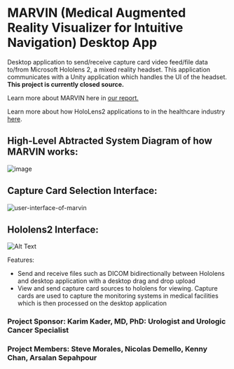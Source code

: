 # MARVIN (Medical Augmented Reality Visualizer for Intuitive Navigation) Desktop App
Desktop application to send/receive capture card video feed/file data to/from Microsoft Hololens 2, a mixed reality headset. This application communicates with a Unity application which handles the UI of the headset. <b> This project is currently closed source. </b>

Learn more about MARVIN here in [our report.](https://github.com/kenny101/MARVIN-Desktop/blob/main/ECE%20191%20-%20Final%20Report.pdf)

Learn more about how HoloLens2 applications to in the healthcare industry [here](https://www.microsoft.com/en-us/hololens/industry-healthcare).


## High-Level Abtracted System Diagram of how MARVIN works:
![image](https://github.com/kenny101/MARVIN-Desktop/assets/53395124/85b4f1e2-a7a3-4a36-8eac-3358b05d4259)

## Capture Card Selection Interface:
![user-interface-of-marvin](https://github.com/kenny101/MARVIN-Desktop/assets/53395124/4e72d50e-1ff9-460e-b41b-b07842ecd41e)

## Hololens2 Interface:

![Alt Text](https://lh5.googleusercontent.com/hyBviVQc2pTlAR8i5GuTipRopXtPT_tX0TGtFOLySQIMG_jIvzzFh8Vhim5nJGbfasLmMrMsICiwxHwfKRpHRYgT1aJBhrQvpVNC2tVZFSLy6E9LSq4BrpZzUE9BekDF7XnI_nQkkGDv2G2-q4fd-dw_LQ=s2048)

Features:
- Send and receive files such as DICOM bidirectionally between Hololens and desktop application with a desktop drag and drop upload
- View and send capture card sources to hololens for viewing. Capture cards are used to capture the monitoring systems in medical facilities which is then processed on the desktop application 

### Project Sponsor: Karim Kader, MD, PhD: Urologist and Urologic Cancer Specialist

### Project Members: Steve Morales, Nicolas Demello, Kenny Chan, Arsalan Sepahpour 

